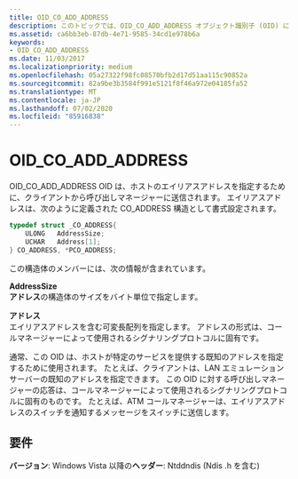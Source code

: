 ```yaml
---
title: OID_CO_ADD_ADDRESS
description: このトピックでは、OID_CO_ADD_ADDRESS オブジェクト識別子 (OID) について説明します。
ms.assetid: ca6bb3eb-87db-4e71-9585-34cd1e978b6a
keywords:
- OID_CO_ADD_ADDRESS
ms.date: 11/03/2017
ms.localizationpriority: medium
ms.openlocfilehash: 05a27322f98fc08570bfb2d17d51aa115c90852a
ms.sourcegitcommit: 82a9be3b3584f991e5121f8f46a972e04185fa52
ms.translationtype: MT
ms.contentlocale: ja-JP
ms.lasthandoff: 07/02/2020
ms.locfileid: "85916838"
---
```

# <a name="oid_co_add_address"></a>OID_CO_ADD_ADDRESS

OID_CO_ADD_ADDRESS OID は、ホストのエイリアスアドレスを指定するために、クライアントから呼び出しマネージャーに送信されます。 エイリアスアドレスは、次のように定義された CO_ADDRESS 構造として書式設定されます。

```c++
typedef struct _CO_ADDRESS{
    ULONG   AddressSize;
    UCHAR   Address[1];
} CO_ADDRESS, *PCO_ADDRESS;
```

この構造体のメンバーには、次の情報が含まれています。

**AddressSize**  
**アドレス**の構造体のサイズをバイト単位で指定します。

**アドレス**  
エイリアスアドレスを含む可変長配列を指定します。 アドレスの形式は、コールマネージャーによって使用されるシグナリングプロトコルに固有です。

通常、この OID は、ホストが特定のサービスを提供する既知のアドレスを指定するために使用されます。 たとえば、クライアントは、LAN エミュレーションサーバーの既知のアドレスを指定できます。 この OID に対する呼び出しマネージャーの応答は、コールマネージャーによって使用されるシグナリングプロトコルに固有のものです。 たとえば、ATM コールマネージャーは、エイリアスアドレスのスイッチを通知するメッセージをスイッチに送信します。


## <a name="requirements"></a>要件

**バージョン**: Windows Vista 以降の**ヘッダー**: Ntddndis (Ndis .h を含む)

